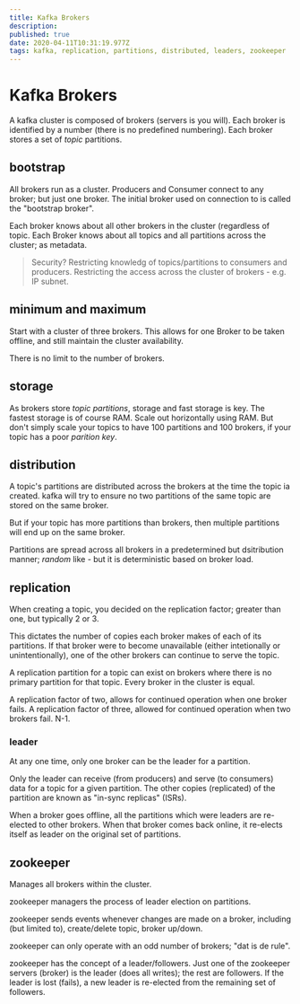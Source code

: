 ```yaml
---
title: Kafka Brokers
description: 
published: true
date: 2020-04-11T10:31:19.977Z
tags: kafka, replication, partitions, distributed, leaders, zookeeper
---
```


# Kafka Brokers
A kafka cluster is composed of brokers (servers is you will). Each broker is identified by a number (there is no predefined numbering). Each broker stores a set of _topic_ partitions.

## bootstrap
All brokers run as a cluster. Producers and Consumer connect to any broker; but just one broker. The initial broker used on connection to is called the "bootstrap broker".

Each broker knows about all other brokers in the cluster (regardless of topic. Each Broker knows about all topics and all partitions across the cluster; as metadata.

> Security? Restricting knowledg of topics/partitions to consumers and producers. Restricting the access across the cluster of brokers - e.g. IP subnet.


## minimum and maximum
Start with a cluster of three brokers. This allows for one Broker to be taken offline, and still maintain the cluster availability.

There is no limit to the number of brokers.

## storage
As brokers store _topic partitions_, storage and fast storage is key. The fastest storage is of course RAM. Scale out horizontally using RAM. But don't simply scale your topics to have 100 partitions and 100 brokers, if your topic has a poor _parition key_. 

## distribution
A topic's partitions are distributed across the brokers at the time the topic ia created. kafka will try to ensure no two partitions of the same topic are stored on the same broker.

But if your topic has more partitions than brokers, then multiple partitions will end up on the same broker.

Partitions are spread across all brokers in a predetermined but dsitribution manner; _random_ like - but it is deterministic based on broker load.

## replication
When creating a topic, you decided on the replication factor; greater than one, but typically 2 or 3.

This dictates the number of copies each broker makes of each of its partitions. If that broker were to become unavailable (either intetionally or unintentionally), one of the other brokers can continue to serve the topic.

A replication partition for a topic can exist on brokers where there is no primary partition for that topic. Every broker in the cluster is equal.

A replication factor of two, allows for continued operation when one broker fails. A replication factor of three, allowed for continued operation when two brokers fail. N-1.

### leader
At any one time, only one broker can be the leader for a partition.

Only the leader can receive (from producers) and serve (to consumers) data for a topic for a given partition. The other copies (replicated) of  the partition are known as "in-sync replicas" (ISRs).

When a broker goes offline, all the partitions which were leaders are re-elected to other brokers. When that broker comes back online, it re-elects itself as leader on the original set of partitions.


## zookeeper
Manages all brokers within the cluster.

zookeeper managers the process of leader election on partitions.

zookeeper sends events whenever changes are made on a broker, including (but limited to), create/delete topic, broker up/down.

zookeeper can only operate with an odd number of brokers; "dat is de rule".

zookeeper has the concept of a leader/followers. Just one of the zookeeper servers (broker) is the leader (does all writes); the rest are followers. If the leader is lost (fails), a new leader is re-elected from the remaining set of followers.